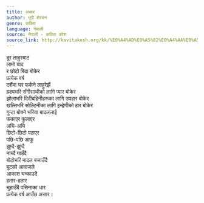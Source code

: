 ```yaml
---
title: असार
author: भूपी शेरचन
genre: कविता
language: नेपाली
source: नेपाली - कविता कोश
source_link: http://kavitakosh.org/kk/%E0%A4%AD%E0%A5%82%E0%A4%AA%E0%A5%80_%E0%A4%B6%E0%A5%87%E0%A4%B0%E0%A4%9A%E0%A4%A8
---
```


दूर लाहुरबाट  
लामो याद  
र छोटो बिदा बोकेर  
प्रत्येक वर्ष  
दशैंमा घर फर्कने लाहुरेझैं  
ह्रदयभरि सँगीसाथीको लागि प्यार बोकेर  
झोलाभरि दिदीबहिनीहरूका लागि उपहार बोकेर  
खल्तिभरि सोल्टिनीका लागि इन्द्रेणीको हार बोकेर  
गुन्टा बोक्ने भरिया बादललाई  
फकाएर फुलाएर  
अघि-अघि  
छिटो-छिटो पठाएर  
पछि-पछि आफू  
झुम्दै-झुम्दै  
नाच्दै गाउँदै  
बोटोभरि मादल बजाउँदै  
बूटको आवाजले  
आकाश घन्काउदै  
हतार-हतार  
चुहाउँदै पसिनाका धार  
प्रत्येक वर्ष आउँछ असार।
